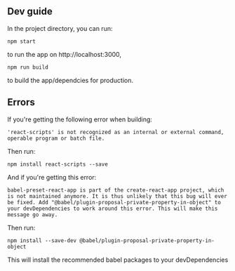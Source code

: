 ## Dev guide

In the project directory, you can run:

`npm start`

to run the app on http://localhost:3000,

`npm run build`

to build the app/dependcies for production.

## Errors
If you're getting the following error when building:

`'react-scripts' is not recognized as an internal or external command, operable program or batch file.`

Then run:

`npm install react-scripts --save`

And if you're getting this error:

`babel-preset-react-app is part of the create-react-app project, which is not maintained anymore. It is thus unlikely that this bug will ever be fixed. Add "@babel/plugin-proposal-private-property-in-object" to your devDependencies to work around this error. This will make this message go away.`

Then run:

`npm install --save-dev @babel/plugin-proposal-private-property-in-object`

This will install the recommended babel packages to your devDependencies

